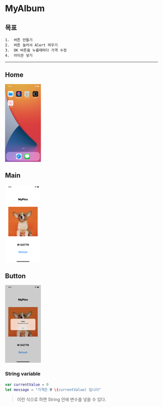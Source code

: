 # MyAlbum

## 

## 목표

	1.  버튼 만들기
 	2.  버튼 눌러서 Alert 띄우기
 	3.  OK 버튼을 누를때마다 가격 수정
 	4.  아이콘 넣기

---

## Home

<img src="home.png" alt="home" style="zoom:25%;" />



## Main

<img src="main.png" alt="main" style="zoom:25%;" />

## Button

<img src="button.png" alt="button" style="zoom:25%;" />



### String variable

```swift
var currentValue = 0
let message = "가격은 ₩ \(currentValue) 입니다"
```

> 이런 식으로 하면 String 안에 변수를 넣을 수 있다. 



